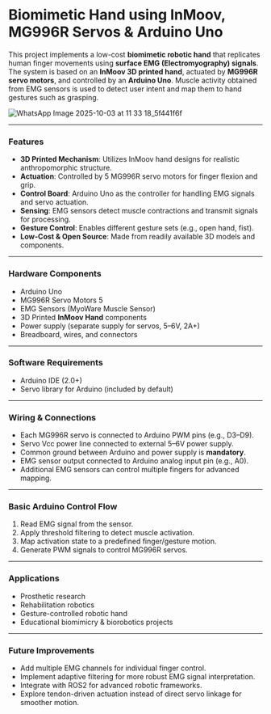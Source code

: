# Biomimetic Hand using InMoov, MG996R Servos & Arduino Uno

This project implements a low-cost **biomimetic robotic hand** that replicates human finger movements using **surface EMG (Electromyography) signals**. The system is based on an **InMoov 3D printed hand**, actuated by **MG996R servo motors**, and controlled by an **Arduino Uno**. Muscle activity obtained from EMG sensors is used to detect user intent and map them to hand gestures such as grasping.

![WhatsApp Image 2025-10-03 at 11 33 18_5f441f6f](https://github.com/user-attachments/assets/ffeb1d0b-d82d-4632-99e9-f329a1f45c34)

***

### Features
- **3D Printed Mechanism**: Utilizes InMoov hand designs for realistic anthropomorphic structure.  
- **Actuation**: Controlled by 5 MG996R servo motors for finger flexion and grip.  
- **Control Board**: Arduino Uno as the controller for handling EMG signals and servo actuation.  
- **Sensing**: EMG sensors detect muscle contractions and transmit signals for processing.  
- **Gesture Control**: Enables different gesture sets (e.g., open hand, fist).  
- **Low-Cost & Open Source**: Made from readily available 3D models and components.  

***

### Hardware Components
- Arduino Uno   
- MG996R Servo Motors 5 
- EMG Sensors (MyoWare Muscle Sensor)
- 3D Printed **InMoov Hand** components  
- Power supply (separate supply for servos, 5–6V, 2A+)  
- Breadboard, wires, and connectors  

***

### Software Requirements
- Arduino IDE (2.0+)  
- Servo library for Arduino (included by default)  

***

### Wiring & Connections
- Each MG996R servo is connected to Arduino PWM pins (e.g., D3–D9).  
- Servo Vcc power line connected to external 5–6V power supply.  
- Common ground between Arduino and power supply is **mandatory**.  
- EMG sensor output connected to Arduino analog input pin (e.g., A0).  
- Additional EMG sensors can control multiple fingers for advanced mapping.  

***

### Basic Arduino Control Flow
1. Read EMG signal from the sensor.  
2. Apply threshold filtering to detect muscle activation.  
3. Map activation state to a predefined finger/gesture motion.  
4. Generate PWM signals to control MG996R servos.  

***

### Applications
- Prosthetic research  
- Rehabilitation robotics  
- Gesture-controlled robotic hand  
- Educational biomimicry & biorobotics projects  

***

### Future Improvements
- Add multiple EMG channels for individual finger control.  
- Implement adaptive filtering for more robust EMG signal interpretation.  
- Integrate with ROS2 for advanced robotic frameworks.  
- Explore tendon-driven actuation instead of direct servo linkage for smoother motion.  
